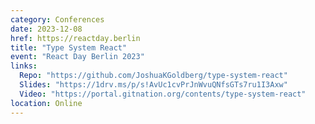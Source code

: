 ```yaml
---
category: Conferences
date: 2023-12-08
href: https://reactday.berlin
title: "Type System React"
event: "React Day Berlin 2023"
links:
  Repo: "https://github.com/JoshuaKGoldberg/type-system-react"
  Slides: "https://1drv.ms/p/s!AvUc1cvPrJnWvuQNfsGTs7ru1I3Axw"
  Video: "https://portal.gitnation.org/contents/type-system-react"
location: Online
---
```

